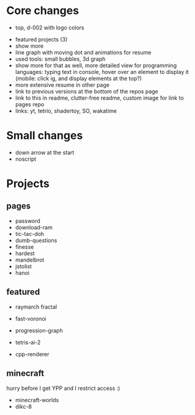 # Core changes
+ top, d-002 with logo colors
- featured projects (3)
- show more
- line graph with moving dot and animations for resume
- used tools: small bubbles, 3d graph
- show more for that as well, more detailed view for programming languages: typing text in console, hover over an element to display it (mobile: click ig, and display elements at the top?)
- more extensive resume in other page
- link to previous versions at the bottom of the repos page
- link to this in readme, clutter-free readme, custom image for link to pages repo
- links: yt, tetrio, shadertoy, SO, wakatime

# Small changes
- down arrow at the start
- noscript

# Projects
## pages
- password
- download-ram
- tic-tac-doh
- dumb-questions
- finesse
- hardest
- mandelbrot
- jstolist
- hanoi

## featured
- raymarch fractal
- fast-voronoi
- progression-graph

- tetris-ai-2
- cpp-renderer

## minecraft
hurry before I get YPP and I restrict access :)
- minecraft-worlds
- dikc-8
